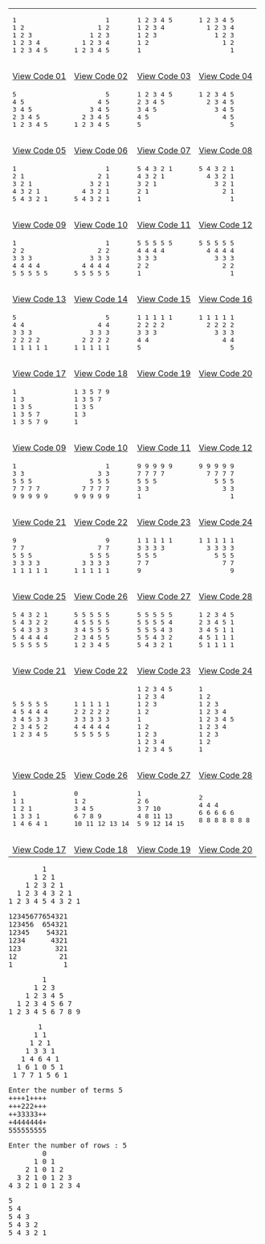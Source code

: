 <table>
  <tbody>
    <tr>
      <td><pre>
1 
1 2 
1 2 3 
1 2 3 4 
1 2 3 4 5 
      </pre></td>
      <td><pre>
        1 
      1 2 
    1 2 3 
  1 2 3 4 
1 2 3 4 5 
      </pre></td>
      <td><pre>
1 2 3 4 5 
1 2 3 4 
1 2 3 
1 2 
1  
      </pre></td>
      <td><pre>
1 2 3 4 5 
  1 2 3 4 
    1 2 3 
      1 2 
        1
      </pre></td>
    </tr>
    <tr>
      <td ><a href="Numbers/01/">View Code 01</a></td>
      <td ><a href="Numbers/02/">View Code 02</a></td>
      <td ><a href="Numbers/03/">View Code 03</a></td>
      <td ><a href="Numbers/04/">View Code 04</a></td>
    </tr>
    <tr>
  <td><pre>
5
4 5
3 4 5
2 3 4 5
1 2 3 4 5
  </pre></td>
  <td><pre>
        5
      4 5
    3 4 5
  2 3 4 5
1 2 3 4 5
  </pre></td>
  <td><pre>
1 2 3 4 5
2 3 4 5
3 4 5
4 5
5
  </pre></td>
  <td><pre>
1 2 3 4 5
  2 3 4 5
    3 4 5
      4 5
        5
  </pre></td>
    </tr>
    <tr>
      <td><a href="Numbers/05/">View Code 05</a></td>
      <td><a href="Numbers/06/">View Code 06</a></td>
      <td><a href="Numbers/07/">View Code 07</a></td>
      <td><a href="Numbers/08/">View Code 08</a></td>
    </tr>
    <tr>
  <td><pre>
1
2 1
3 2 1
4 3 2 1
5 4 3 2 1
  </pre></td>
  <td><pre>
        1
      2 1
    3 2 1
  4 3 2 1
5 4 3 2 1
  </pre></td>
  <td><pre>
5 4 3 2 1
4 3 2 1
3 2 1
2 1
1
  </pre></td>
  <td><pre>
5 4 3 2 1
  4 3 2 1
    3 2 1
      2 1
        1
  </pre></td>
</tr>
<tr>
  <td><a href="Numbers/09/">View Code 09</a></td>
  <td><a href="Numbers/10/">View Code 10</a></td>
  <td><a href="Numbers/11/">View Code 11</a></td>
  <td><a href="Numbers/12/">View Code 12</a></td>
</tr>
    <tr>
  <td><pre>
1
2 2
3 3 3
4 4 4 4
5 5 5 5 5
  </pre></td>
  <td><pre>
        1
      2 2
    3 3 3
  4 4 4 4
5 5 5 5 5
  </pre></td>
  <td><pre>
5 5 5 5 5
4 4 4 4
3 3 3
2 2
1
  </pre></td>
  <td><pre>
5 5 5 5 5
  4 4 4 4
    3 3 3
      2 2
        1
  </pre></td>
</tr>
<tr>
  <td><a href="Numbers/13/">View Code 13</a></td>
  <td><a href="Numbers/14/">View Code 14</a></td>
  <td><a href="Numbers/15/">View Code 15</a></td>
  <td><a href="Numbers/16/">View Code 16</a></td>
</tr>
<tr>
  <td><pre>
5
4 4
3 3 3
2 2 2 2
1 1 1 1 1
  </pre></td>
  <td><pre>
        5
      4 4
    3 3 3
  2 2 2 2
1 1 1 1 1
  </pre></td>
  <td><pre>
1 1 1 1 1
2 2 2 2
3 3 3
4 4
5
  </pre></td>
  <td><pre>
1 1 1 1 1
  2 2 2 2
    3 3 3
      4 4
        5
  </pre></td>
</tr>
<tr>
  <td><a href="Numbers/17/">View Code 17</a></td>
  <td><a href="Numbers/18/">View Code 18</a></td>
  <td><a href="Numbers/19/">View Code 19</a></td>
  <td><a href="Numbers/20/">View Code 20</a></td>
</tr>
    <tr>
      <td><pre>
1
1 3
1 3 5
1 3 5 7
1 3 5 7 9
      </pre></td>
      <td><pre>
1 3 5 7 9
1 3 5 7
1 3 5
1 3 
1 
      </pre></td>
    </tr>
    <tr>
      <td ><a href="Numbers/09/">View Code 09</a></td>
      <td ><a href="Numbers/10/">View Code 10</a></td>
      <td ><a href="Numbers/11/">View Code 11</a></td>
      <td ><a href="Numbers/12/">View Code 12</a></td>
    </tr>
    <tr>
  <td><pre>
1
3 3
5 5 5
7 7 7 7
9 9 9 9 9
  </pre></td>
  <td><pre>
        1
      3 3
    5 5 5
  7 7 7 7
9 9 9 9 9
  </pre></td>
  <td><pre>
9 9 9 9 9
7 7 7 7
5 5 5
3 3
1
  </pre></td>
  <td><pre>
9 9 9 9 9
  7 7 7 7
    5 5 5
      3 3
        1
  </pre></td>
</tr>
<tr>
  <td><a href="Numbers/21/">View Code 21</a></td>
  <td><a href="Numbers/22/">View Code 22</a></td>
  <td><a href="Numbers/23/">View Code 23</a></td>
  <td><a href="Numbers/24/">View Code 24</a></td>
</tr>
      <tr>
        <td><pre>
9
7 7
5 5 5
3 3 3 3
1 1 1 1 1
  </pre></td>
  <td><pre>
        9
      7 7
    5 5 5
  3 3 3 3
1 1 1 1 1
  </pre></td>
  <td><pre>
1 1 1 1 1
3 3 3 3
5 5 5
7 7
9
  </pre></td>
  <td><pre>
1 1 1 1 1
  3 3 3 3
    5 5 5
      7 7
        9
  </pre></td>
</tr>
<tr>
  <td><a href="Numbers/25/">View Code 25</a></td>
  <td><a href="Numbers/26/">View Code 26</a></td>
  <td><a href="Numbers/27/">View Code 27</a></td>
  <td><a href="Numbers/28/">View Code 28</a></td>
</tr>
    <tr>
      <td><pre>
5 4 3 2 1 
5 4 3 2 2
5 4 3 3 3
5 4 4 4 4
5 5 5 5 5
      </pre></td>
      <td><pre>
5 5 5 5 5
4 5 5 5 5
3 4 5 5 5
2 3 4 5 5
1 2 3 4 5 
      </pre></td>
      <td><pre>
5 5 5 5 5
5 5 5 5 4
5 5 5 4 3
5 5 4 3 2
5 4 3 2 1 
      </pre></td>
      <td><pre>
1 2 3 4 5
2 3 4 5 1
3 4 5 1 1
4 5 1 1 1
5 1 1 1 1 
      </pre></td>
    </tr>
    <tr>
      <td ><a href="Numbers/21/">View Code 21</a></td>
      <td ><a href="Numbers/22/">View Code 22</a></td>
      <td ><a href="Numbers/23/">View Code 23</a></td>
      <td ><a href="Numbers/24/">View Code 24</a></td>
    </tr>
    <tr>
      <td><pre>
5 5 5 5 5
4 5 4 4 4
3 4 5 3 3
2 3 4 5 2
1 2 3 4 5
      </pre></td>
      <td><pre>
1 1 1 1 1
2 2 2 2 2
3 3 3 3 3
4 4 4 4 4
5 5 5 5 5
      </pre></td>
      <td><pre>
1 2 3 4 5
1 2 3 4
1 2 3
1 2
1
1 2 
1 2 3
1 2 3 4
1 2 3 4 5
      </pre></td>
      <td><pre>
1
1 2
1 2 3
1 2 3 4
1 2 3 4 5
1 2 3 4
1 2 3
1 2 
1
      </pre></td>
    </tr>
    <tr>
      <td ><a href="Numbers/25/">View Code 25</a></td>
      <td ><a href="Numbers/26/">View Code 26</a></td>
      <td ><a href="Numbers/27/">View Code 27</a></td>
      <td ><a href="Numbers/28/">View Code 28</a></td>
    </tr>
    <tr>
      <td><pre>
1
1 1
1 2 1
1 3 3 1
1 4 6 4 1
      </pre></td>
      <td><pre>
0
1 2
3 4 5
6 7 8 9
10 11 12 13 14
      </pre></td>
      <td><pre>
1
2 6
3 7 10
4 8 11 13
5 9 12 14 15
      </pre></td>
      <td><pre>
2
4 4 4
6 6 6 6 6
8 8 8 8 8 8 8
      </pre></td>
    </tr>
    <tr>
      <td ><a href="Numbers/17/">View Code 17</a></td>
      <td ><a href="Numbers/18/">View Code 18</a></td>
      <td ><a href="Numbers/19/">View Code 19</a></td>
      <td ><a href="Numbers/20/">View Code 20</a></td>
    </tr>
  </tbody>
</table>
    
<pre>
        1
      1 2 1
    1 2 3 2 1
  1 2 3 4 3 2 1
1 2 3 4 5 4 3 2 1
</pre>
<pre>
12345677654321
123456  654321
12345    54321
1234      4321
123        321
12          21
1            1
</pre>

<pre>
        1
      1 2 3
    1 2 3 4 5
  1 2 3 4 5 6 7
1 2 3 4 5 6 7 8 9
</pre>
<pre>
       1 
      1 1
     1 2 1
    1 3 3 1
   1 4 6 4 1
  1 6 1 0 5 1
 1 7 7 1 5 6 1
</pre>

<pre>
Enter the number of terms 5
++++1++++
+++222+++
++33333++
+4444444+
555555555
</pre>
<pre>
Enter the number of rows : 5
        0
      1 0 1
    2 1 0 1 2
  3 2 1 0 1 2 3
4 3 2 1 0 1 2 3 4
</pre>

 <pre>
5
5 4
5 4 3
5 4 3 2
5 4 3 2 1
</pre>
     